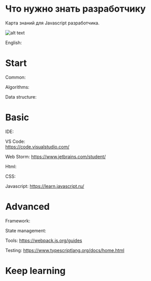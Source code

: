 # Что нужно знать разработчику

Карта знаний для Javascript разработчика.

![alt text](https://github.com/js-machine/dashboard/blob/master/topics/basis/%D0%A7%D1%82%D0%BE%20%D0%BD%D1%83%D0%B6%D0%BD%D0%BE%20%D0%B7%D0%BD%D0%B0%D1%82%D1%8C%20%D1%80%D0%B0%D0%B7%D1%80%D0%B0%D0%B1%D0%BE%D1%82%D1%87%D0%B8%D0%BA%D1%83.png)

English:

# Start

Common:

Algorithms:

Data structure:

# Basic

IDE: 

VS Code:  
https://code.visualstudio.com/

Web Storm:
https://www.jetbrains.com/student/

Html:

CSS:

Javascript: 
https://learn.javascript.ru/

# Advanced

Framework:

State management:

Tools:
https://webpack.js.org/guides

Testing:
https://www.typescriptlang.org/docs/home.html

# Keep learning
